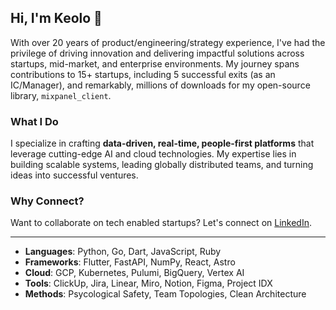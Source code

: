 ## Hi, I'm Keolo 🤙

With over 20 years of product/engineering/strategy experience, I've had the privilege of driving innovation and delivering impactful solutions across startups, mid-market, and enterprise environments. My journey spans contributions to 15+ startups, including 5 successful exits (as an IC/Manager), and remarkably, millions of downloads for my open-source library, `mixpanel_client`.

### What I Do

I specialize in crafting **data-driven, real-time, people-first platforms** that leverage cutting-edge AI and cloud technologies. My expertise lies in building scalable systems, leading globally distributed teams, and turning ideas into successful ventures.

### Why Connect?

Want to collaborate on tech enabled startups? Let's connect on [LinkedIn](https://www.linkedin.com/in/keolo/).

---

- **Languages**: Python, Go, Dart, JavaScript, Ruby
- **Frameworks**: Flutter, FastAPI, NumPy, React, Astro
- **Cloud**: GCP, Kubernetes, Pulumi, BigQuery, Vertex AI
- **Tools**: ClickUp, Jira, Linear, Miro, Notion, Figma, Project IDX
- **Methods**: Psycological Safety, Team Topologies, Clean Architecture
